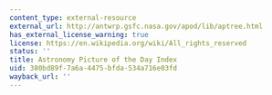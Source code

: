 ```yaml
---
content_type: external-resource
external_url: http://antwrp.gsfc.nasa.gov/apod/lib/aptree.html
has_external_license_warning: true
license: https://en.wikipedia.org/wiki/All_rights_reserved
status: ''
title: Astronomy Picture of the Day Index
uid: 380bd89f-7a6a-4475-bfda-534a716e03fd
wayback_url: ''
---
```

